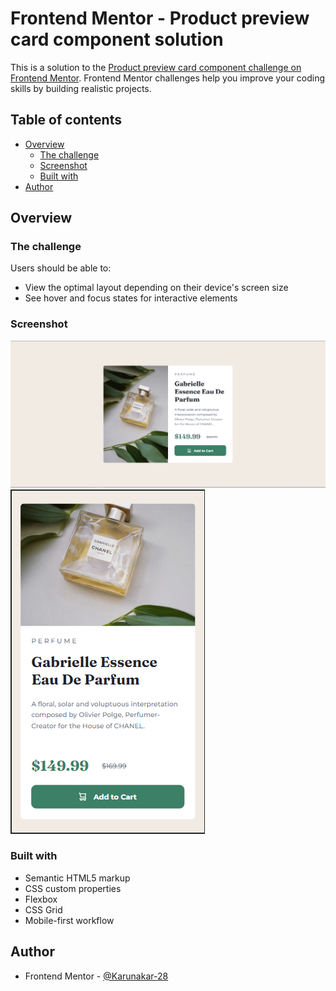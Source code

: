 # Frontend Mentor - Product preview card component solution

This is a solution to the [Product preview card component challenge on Frontend Mentor](https://www.frontendmentor.io/challenges/product-preview-card-component-GO7UmttRfa). Frontend Mentor challenges help you improve your coding skills by building realistic projects. 

## Table of contents

- [Overview](#overview)
  - [The challenge](#the-challenge)
  - [Screenshot](#screenshot)
  - [Built with](#built-with)
- [Author](#author)


## Overview

### The challenge

Users should be able to:

- View the optimal layout depending on their device's screen size
- See hover and focus states for interactive elements

### Screenshot

![](./screenshots/desktop-ss.PNG)
![](./screenshots/mobile-ss.PNG)

### Built with

- Semantic HTML5 markup
- CSS custom properties
- Flexbox
- CSS Grid
- Mobile-first workflow


## Author
- Frontend Mentor - [@Karunakar-28](https://www.frontendmentor.io/profile/Karunakar-28)


